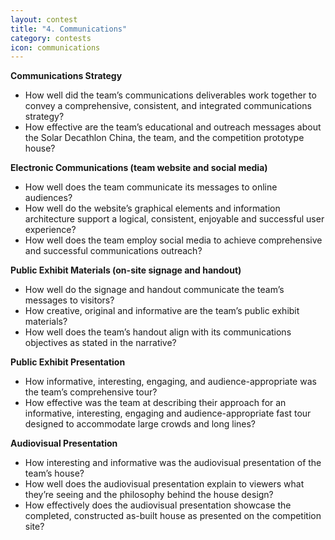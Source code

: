 ```yaml
---
layout: contest
title: "4. Communications"
category: contests
icon: communications
---
```


__Communications Strategy__

- How well did the team’s communications deliverables work together to convey a comprehensive, consistent, and integrated communications strategy?
- How effective are the team’s educational and outreach messages about the Solar Decathlon China, the team, and the competition prototype house?

__Electronic Communications (team website and social media)__

- How well does the team communicate its messages to online audiences?
- How well do the website’s graphical elements and information architecture support a logical, consistent, enjoyable and successful user experience?
- How well does the team employ social media to achieve comprehensive and successful communications outreach?

__Public Exhibit Materials (on-site signage and handout)__

- How well do the signage and handout communicate the team’s messages to visitors?
- How creative, original and informative are the team’s public exhibit materials?
- How well does the team’s handout align with its communications objectives as stated in the narrative?

__Public Exhibit Presentation__

- How informative, interesting, engaging, and audience-appropriate was the team’s comprehensive tour?
- How effective was the team at describing their approach for an informative, interesting, engaging and audience-appropriate fast tour designed to accommodate large crowds and long lines?

__Audiovisual Presentation__

- How interesting and informative was the audiovisual presentation of the team’s house?
- How well does the audiovisual presentation explain to viewers what they’re seeing and the philosophy behind the house design?
- How effectively does the audiovisual presentation showcase the completed, constructed as-built house as presented on the competition site?